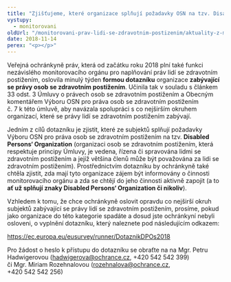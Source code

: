 ```yaml
---
title: "Zjišťujeme, které organizace splňují požadavky OSN na tzv. Disabled Persons‘ Organization"
vystupy:
  - monitorovani
oldUrl: "/monitorovani-prav-lidi-se-zdravotnim-postizenim/aktuality-z-monitorovani/aktuality-z-monitorovani-2018/zjistujeme-ktere-organizace-splnuji-pozadavky-osn-na-tzv-disabled-persons-organization/"
date: 2018-11-14
perex: "<p></p>"
---
```


<!-- imported from the old website -->

<p>Veřejná ochránkyně práv, která od začátku roku 2018 plní také funkci nezávislého monitorovacího orgánu pro naplňování práv lidí se zdravotním postižením, oslovila minulý týden <b>formou dotazníku</b> organizace <b>zabývající se právy osob se zdravotním postižením</b>. Učinila tak v souladu s článkem 33 odst. 3 Úmluvy o právech osob se zdravotním postižením a Obecným komentářem Výboru OSN pro práva osob se zdravotním postižením č. 7 k této úmluvě, aby navázala spolupráci s co nejširším okruhem organizací, které se právy lidí se zdravotním postižením zabývají.    </p> <p>Jedním z cílů dotazníku je zjistit, které ze subjektů splňují požadavky Výboru OSN pro práva osob se zdravotním postižením na tzv. <b>Disabled Persons‘ Organization</b> (organizaci osob se zdravotním postižením, která respektuje principy Úmluvy, je vedena, řízena či spravována lidmi se zdravotním postižením a jejíž většina členů může být považována za lidi se zdravotním postižením). Prostřednictvím dotazníku by ochránkyně také chtěla zjistit, zda mají tyto organizace zájem být informovány o činnosti monitorovacího orgánu a zda se chtějí do jeho činnosti aktivně zapojit (a to <b>ať už splňují znaky Disabled Persons‘ Organization či nikoliv</b>). </p> <p>Vzhledem k tomu, že chce ochránkyně oslovit opravdu co nejširší okruh subjektů zabývající se právy lidí se zdravotním postižením, prosíme, pokud jako organizace do této kategorie spadáte a dosud jste ochránkyní nebyli osloveni, o vyplnění dotazníku, který naleznete pod následujícím odkazem:</p> <p><a href="https://ec.europa.eu/eusurvey/runner/DotaznikDPOs2018" target="_blank">https://ec.europa.eu/eusurvey/runner/DotaznikDPOs2018</a></p><p> Pro žádost o heslo k přístupu do dotazníku se obraťte na na Mgr. Petru Hadwigerovou (<a href="mailto:hadwigerova@ochrance.cz">hadwigerova@ochrance.cz</a>, +420 542 542 399) či Mgr. Miriam Rozehnalovou (<a href="mailto:rozehnalova@ochrance.cz">rozehnalova@ochrance.cz</a>, +420 542 542 256)</p>
